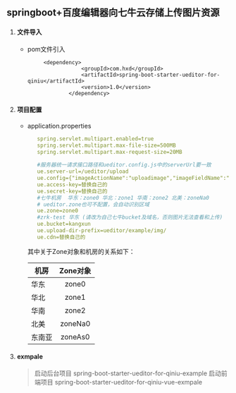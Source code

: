 ## springboot+百度编辑器向七牛云存储上传图片资源<br>
1. #### 文件导入<br>
   * pom文件引入 
      ``` 
           <dependency>
                       <groupId>com.hxd</groupId>
                       <artifactId>spring-boot-starter-ueditor-for-qiniu</artifactId>
                       <version>1.0</version>
                   </dependency>
      ```
2. #### 项目配置<br>
   * application.properties
      ```application.yml
         spring.servlet.multipart.enabled=true
         spring.servlet.multipart.max-file-size=500MB
         spring.servlet.multipart.max-request-size=20MB
         
         #服务器统一请求接口路径和ueditor.config.js中的serverUrl要一致
         ue.server-url=/ueditor/upload
         ue.config={"imageActionName":"uploadimage","imageFieldName":"upfile","imageMaxSize":2048000,"imageAllowFiles":[".png",".jpg",".jpeg",".gif",".bmp"],"imageCompressEnable":true,"imageCompressBorder":1600,"imageInsertAlign":"none","imageUrlPrefix":"","imagePathFormat":"/ueditor/jsp/upload/image/{yyyy}{mm}{dd}/{time}{rand:6}","scrawlActionName":"uploadscrawl","scrawlFieldName":"upfile","scrawlPathFormat":"/ueditor/jsp/upload/image/{yyyy}{mm}{dd}/{time}{rand:6}","scrawlMaxSize":2048000,"scrawlUrlPrefix":"","scrawlInsertAlign":"none","snapscreenActionName":"uploadimage","snapscreenPathFormat":"/ueditor/jsp/upload/image/{yyyy}{mm}{dd}/{time}{rand:6}","snapscreenUrlPrefix":"","snapscreenInsertAlign":"none","catcherLocalDomain":["127.0.0.1","localhost","img.baidu.com"],"catcherActionName":"catchimage","catcherFieldName":"source","catcherPathFormat":"/ueditor/jsp/upload/image/{yyyy}{mm}{dd}/{time}{rand:6}","catcherUrlPrefix":"","catcherMaxSize":2048000,"catcherAllowFiles":[".png",".jpg",".jpeg",".gif",".bmp"],"videoActionName":"uploadvideo","videoFieldName":"upfile","videoPathFormat":"/ueditor/jsp/upload/video/{yyyy}{mm}{dd}/{time}{rand:6}","videoUrlPrefix":"","videoMaxSize":102400000,"videoAllowFiles":[".flv",".swf",".mkv",".avi",".rm",".rmvb",".mpeg",".mpg",".ogg",".ogv",".mov",".wmv",".mp4",".webm",".mp3",".wav",".mid"],"fileActionName":"uploadfile","fileFieldName":"upfile","filePathFormat":"/ueditor/jsp/upload/file/{yyyy}{mm}{dd}/{time}{rand:6}","fileUrlPrefix":"","fileMaxSize":51200000,"fileAllowFiles":[".png",".jpg",".jpeg",".gif",".bmp",".flv",".swf",".mkv",".avi",".rm",".rmvb",".mpeg",".mpg",".ogg",".ogv",".mov",".wmv",".mp4",".webm",".mp3",".wav",".mid",".rar",".zip",".tar",".gz",".7z",".bz2",".cab",".iso",".doc",".docx",".xls",".xlsx",".ppt",".pptx",".pdf",".txt",".md",".xml"],"imageManagerActionName":"listimage","imageManagerListPath":"/ueditor/jsp/upload/image/","imageManagerListSize":20,"imageManagerUrlPrefix":"","imageManagerInsertAlign":"none","imageManagerAllowFiles":[".png",".jpg",".jpeg",".gif",".bmp"],"fileManagerActionName":"listfile","fileManagerListPath":"/ueditor/jsp/upload/file/","fileManagerUrlPrefix":"","fileManagerListSize":20,"fileManagerAllowFiles":[".png",".jpg",".jpeg",".gif",".bmp",".flv",".swf",".mkv",".avi",".rm",".rmvb",".mpeg",".mpg",".ogg",".ogv",".mov",".wmv",".mp4",".webm",".mp3",".wav",".mid",".rar",".zip",".tar",".gz",".7z",".bz2",".cab",".iso",".doc",".docx",".xls",".xlsx",".ppt",".pptx",".pdf",".txt",".md",".xml"]}
         ue.access-key=替换自己的
         ue.secret-key=替换自己的
         #七牛机房  华东：zone0 华北：zone1 华南：zone2 北美：zoneNa0
         # ueditor.zone也可不配置，会自动识别区域
         ue.zone=zone0
         #zrk-test 华东 (请改为自己七牛bucket及域名，否则图片无法查看和上传)
         ue.bucket=kangxun
         ue.upload-dir-prefix=ueditor/example/img/
         ue.cdn=替换自己的
      ```
      其中关于Zone对象和机房的关系如下：<br>
      
      | 机房           | Zone对象      | 
      | ------------- |:-------------:| 
      | 华东          | zone0         | 
      | 华北          | zone1         | 
      | 华南          | zone2         | 
      | 北美          | zoneNa0       | 
      | 东南亚        | zoneAs0       | 
      
3. #### exmpale
    > 启动后台项目 spring-boot-starter-ueditor-for-qiniu-example
    > 启动前端项目 spring-boot-starter-ueditor-for-qiniu-vue-exmpale
   